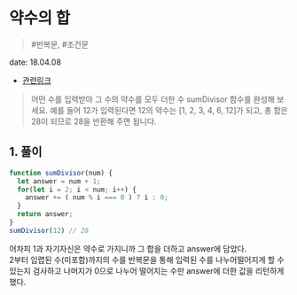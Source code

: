 # 약수의 합

> #반복문, #조건문

date: 18.04.08

* [관련링크](https://programmers.co.kr/learn/challenge_codes/3)

> 어떤 수를 입력받아 그 수의 약수를 모두 더한 수 sumDivisor 함수를 완성해 보세요. 예를 들어 12가 입력된다면 12의 약수는 [1, 2, 3, 4, 6, 12]가 되고, 총 합은 28이 되므로 28을 반환해 주면 됩니다.

## 1. 풀이

```javascript
function sumDivisor(num) {
  let answer = num + 1;
  for(let i = 2; i < num; i++) {
    answer += ( num % i === 0 ) ? i : 0;
  }
  return answer;
}
sumDivisor(12) // 28
```

어차피 1과 자기자신은 약수로 가지니까 그 합을 더하고 answer에 담았다.  
2부터 입렵된 수(미포함)까지의 수를 반복문을 통해 입력된 수를 나누어떨어지게 할 수 있는지 검사하고 나머지가 0으로 나누어 떨어지는 수만 answer에 더한 값을 리턴하게 했다.